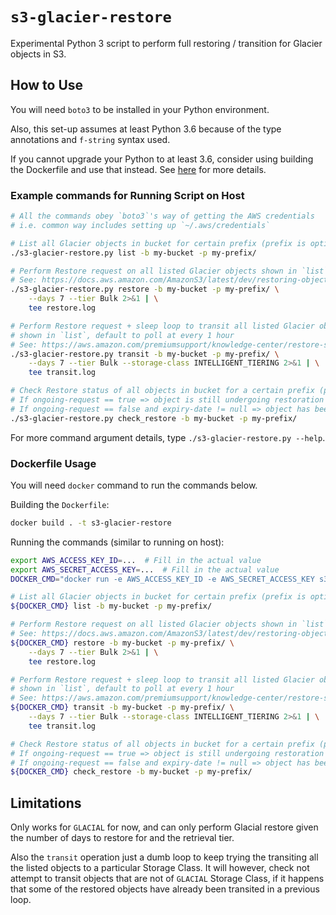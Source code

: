 # `s3-glacier-restore`

Experimental Python 3 script to perform full restoring / transition for Glacier
objects in S3.

## How to Use

You will need `boto3` to be installed in your Python environment.

Also, this set-up assumes at least Python 3.6 because of the type annotations
and `f-string` syntax used.

If you cannot upgrade your Python to at least 3.6, consider using building the
Dockerfile and use that instead. See [here](#Dockerfile-Usage) for more details.

### Example commands for Running Script on Host

```bash
# All the commands obey `boto3`'s way of getting the AWS credentials
# i.e. common way includes setting up `~/.aws/credentials`

# List all Glacier objects in bucket for certain prefix (prefix is optional)
./s3-glacier-restore.py list -b my-bucket -p my-prefix/

# Perform Restore request on all listed Glacier objects shown in `list`
# See: https://docs.aws.amazon.com/AmazonS3/latest/dev/restoring-objects.html
./s3-glacier-restore.py restore -b my-bucket -p my-prefix/ \
    --days 7 --tier Bulk 2>&1 | \
    tee restore.log

# Perform Restore request + sleep loop to transit all listed Glacier objects
# shown in `list`, default to poll at every 1 hour
# See: https://aws.amazon.com/premiumsupport/knowledge-center/restore-s3-object-glacier-storage-class/
./s3-glacier-restore.py transit -b my-bucket -p my-prefix/ \
    --days 7 --tier Bulk --storage-class INTELLIGENT_TIERING 2>&1 | \
    tee transit.log

# Check Restore status of all objects in bucket for a certain prefix (prefix is optional)
# If ongoing-request == true => object is still undergoing restoration (5 - 12 hours for bulk request)
# If ongoing-request == false and expiry-date != null => object has been restored and will expire at that date
./s3-glacier-restore.py check_restore -b my-bucket -p my-prefix/
```

For more command argument details, type `./s3-glacier-restore.py --help`.

### Dockerfile Usage

You will need `docker` command to run the commands below.

Building the `Dockerfile`:

```bash
docker build . -t s3-glacier-restore
```

Running the commands (similar to running on host):

```bash
export AWS_ACCESS_KEY_ID=...  # Fill in the actual value
export AWS_SECRET_ACCESS_KEY=...  # Fill in the actual value
DOCKER_CMD="docker run -e AWS_ACCESS_KEY_ID -e AWS_SECRET_ACCESS_KEY s3-glacier-restore"

# List all Glacier objects in bucket for certain prefix (prefix is optional)
${DOCKER_CMD} list -b my-bucket -p my-prefix/

# Perform Restore request on all listed Glacier objects shown in `list`
# See: https://docs.aws.amazon.com/AmazonS3/latest/dev/restoring-objects.html
${DOCKER_CMD} restore -b my-bucket -p my-prefix/ \
    --days 7 --tier Bulk 2>&1 | \
    tee restore.log

# Perform Restore request + sleep loop to transit all listed Glacier objects
# shown in `list`, default to poll at every 1 hour
# See: https://aws.amazon.com/premiumsupport/knowledge-center/restore-s3-object-glacier-storage-class/
${DOCKER_CMD} transit -b my-bucket -p my-prefix/ \
    --days 7 --tier Bulk --storage-class INTELLIGENT_TIERING 2>&1 | \
    tee transit.log

# Check Restore status of all objects in bucket for a certain prefix (prefix is optional)
# If ongoing-request == true => object is still undergoing restoration (5 - 12 hours for bulk request)
# If ongoing-request == false and expiry-date != null => object has been restored and will expire at that date
${DOCKER_CMD} check_restore -b my-bucket -p my-prefix/
```

## Limitations

Only works for `GLACIAL` for now, and can only perform Glacial restore given the
number of days to restore for and the retrieval tier.

Also the `transit` operation just a dumb loop to keep trying the transiting all
the listed objects to a particular Storage Class. It will however, check not
attempt to transit objects that are not of `GLACIAL` Storage Class, if it
happens that some of the restored objects have already been transited in a
previous loop.
